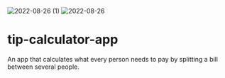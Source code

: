 ![2022-08-26 (1)](https://user-images.githubusercontent.com/76594806/186954166-89a99218-4282-4219-896b-cbc38743fdf6.png)
![2022-08-26](https://user-images.githubusercontent.com/76594806/186954261-fd765b90-fc81-4cef-a9ae-2ad2d4e673a2.png)
# tip-calculator-app
An app that calculates what every person needs to pay by splitting a bill between several people.

